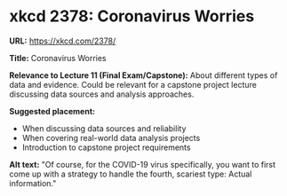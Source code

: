 # xkcd 2378: Coronavirus Worries

**URL:** https://xkcd.com/2378/

**Title:** Coronavirus Worries

**Relevance to Lecture 11 (Final Exam/Capstone):**
About different types of data and evidence. Could be relevant for a capstone project lecture discussing data sources and analysis approaches.

**Suggested placement:**
- When discussing data sources and reliability
- When covering real-world data analysis projects
- Introduction to capstone project requirements

**Alt text:** "Of course, for the COVID-19 virus specifically, you want to first come up with a strategy to handle the fourth, scariest type: Actual information."
